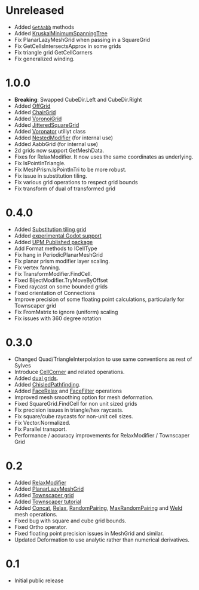 # Unreleased
* Added [`GetAabb`](xref:Sylves.IGrid.GetAabb(Sylves.Cell)) methods
* Added [KruskalMinimumSpanningTree](xref:Sylves.KruskalMinimumSpanningTree)
* Fix PlanarLazyMeshGrid when passing in a SquareGrid
* Fix GetCellsIntersectsApprox in some grids
* Fix triangle grid GetCellCorners
* Fix generalized winding.

# 1.0.0
* **Breaking**: Swapped CubeDir.Left and CubeDir.Right
* Added [OffGrid](grids/offgrid.md)
* Added [ChairGrid](grids/substitutiontilinggrid.md)
* Added [VoronoiGrid](grids/voronoigrid.md)
* Added [JitteredSquareGrid](grids/jitteredsquaregrid.md)
* Added [Voronator](xref:Sylves.Voronator) utiliyt class
* Added [NestedModifier](xref:Sylves.NestedModifier) (for internal use)
* Added AabbGrid (for internal use)
* 2d grids now support GetMeshData.
* Fixes for RelaxModifier. It now uses the same coordinates as underlying.
* Fix IsPointInTriangle.
* Fix MeshPrism.IsPointInTri to be more robust.
* Fix issue in substitution tiling.
* Fix various grid operations to respect grid bounds
* Fix transform of dual of transformed grid


# 0.4.0
* Added [Substitution tiling grid](grids/substitutiontilinggrid.md)
* Added [experimental Godot support](tutorials/getting_started_godot.md)
* Added [UPM Published package](tutorials/getting_started_unity.md#install-from-upm)
* Add Format methods to ICellType
* Fix hang in PeriodicPlanarMeshGrid
* Fix planar prism modifier layer scaling.
* Fix vertex fanning.
* Fix TransformModifier.FindCell.
* Fixed BijectModifier.TryMoveByOffset
* Fixed raycast on some bounded grids
* Fixed orientation of Connections
* Improve precision of some floating point calculations, particularly for Townscaper grid
* Fix FromMatrix to ignore (uniform) scaling
* Fix issues with 360 degree rotation

# 0.3.0
* Changed Quad/TriangleInterpolation to use same conventions as rest of Sylves
* Introduce [CellCorner](xref:Sylves.CellCorner) and related operations.
* Added [dual grids](concepts/dual.md).
* Added [ChisledPathfinding](xref:Sylves.ChisledPathfinding).
* Added [FaceRelax](xref:Sylves.MeshDataOperations.FaceRelax(Sylves.MeshData,System.Int32)) and [FaceFilter](xref:Sylves.MeshDataOperations.FaceFilter(Sylves.MeshData,System.Func{Sylves.MeshUtils.Face,System.Int32,System.Boolean})) operations
* Improved mesh smoothing option for mesh deformation.
* Fixed SquareGrid.FindCell for non unit sized grids
* Fix precision issues in triangle/hex raycasts.
* Fix square/cube raycasts for non-unit cell sizes.
* Fix Vector.Normalized.
* Fix Parallel transport.
* Performance / accuracy improvements for RelaxModifier / Townscaper Grid

# 0.2

* Added [RelaxModifier](modifiers/relaxmodifier.md)
* Added [PlanarLazyMeshGrid](grids/planarlazymeshgrid.md)
* Added [Townscaper grid](xref:Sylves.TownscaperGrid)
* Added [Townscaper tutorial](tutorials/townscaper.md)
* Added [Concat](xref:Sylves.MeshDataOperations.Concat(System.Collections.Generic.IEnumerable{Sylves.MeshData},System.Collections.Generic.List{System.Int32[]}@)), [Relax](xref:Sylves.MeshDataOperations.Relax(Sylves.MeshData,System.Int32)), [RandomPairing](xref:Sylves.MeshDataOperations.RandomPairing(Sylves.MeshData,System.Func{System.Double})), [MaxRandomPairing](xref:Sylves.MeshDataOperations.MaxRandomPairing(Sylves.MeshData,System.Func{System.Double})) and [Weld](xref:Sylves.MeshDataOperations.Weld(Sylves.MeshData,System.Single)) mesh operations.
* Fixed bug with square and cube grid bounds.
* Fixed Ortho operator.
* Fixed floating point precision issues in MeshGrid and similar.
* Updated Deformation to use analytic rather than numerical derivatives.

# 0.1

* Initial public release